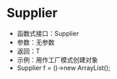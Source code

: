 # Supplier

 * 函数式接口：Supplier<T>
 * 参数：无参数
 * 返回：T
 * 示例：用作工厂模式创建对象
 * Supplier<ArrayList> f = ()->new ArrayList();
